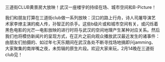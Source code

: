 三道街CLUB黄景房大放映！武汉一座楼宇的持续在场、城市空间和B-Picture！

我们和朋友打算在三道街club做一系列放映：汉口的路上行舟，诗人司屠导演艺术家李燎主演的痴人传，孙智正的杀手。这些b级片或和城市空间有关，或闪烁着黑色电影的光芒—电影放映的进行时将与武汉的空间地理产生某种对应关系。然后我们也将模仿新闻片的呈现方式，在正片之前向观众播放武汉最近发生的诸事件：由朋友们拍摄的、如过年七天乐期间在武汉各处不断寻找场地搞即兴jamming、大家聚集的南岸嘴之夜，未剪辑的原生片段。欢迎大家来玩，2月14晚在三道街club见！

